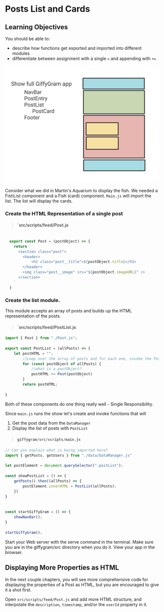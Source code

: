 # Posts List and Cards

## Learning Objectives
You should be able to:

* describe how functions get exported and imported into different modules
* differentiate between assignment with a single `=` and appending with `+=`


![application paths](./images/giffywireframe.png)


Consider what we did in Martin's Aquarium to display the fish. We needed a FishList component and a Fish (card) component. `Main.js` will import the list. The list will display the cards.

### Create the HTML Representation of a single post

> #### `src/scripts/feed/Post.js
```js

  export const Post = (postObject) => {
    return `
      <section class="post">
        <header>
            <h2 class="post__title">${postObject.title}</h2>
        </header>
        <img class="post__image" src="${postObject.imageURL}" />
      </section>
    `
  }
```

### Create the list module.
This module accepts an array of posts and builds up the HTML representation of the posts.


> #### `src/scripts/feed/PostList.js
```js
import { Post } from "./Post.js";

export const PostList = (allPosts) => {
	let postHTML = "";
		//Loop over the array of posts and for each one, invoke the Post component which returns HTML representation
		for (const postObject of allPosts) {
			//what is a postObject?
			postHTML += Post(postObject)
		}
		return postHTML;
	
}

```

Both of these components do one thing really well - Single Responsibility.

Since `main.js` runs the show let's create and invoke functions that will 
1. Get the post data from the `DataManager`
2. Display the list of posts with `PostList`

> #### `giffygram/src/scripts/main.js`

```js
// Can you explain what is being imported here?
import { getPosts, getUsers } from "./data/DataManager.js"

let postElement = document.querySelector(".postList");

const showPostList = () => {
	getPosts().then((allPosts) => {
		postElement.innerHTML = PostList(allPosts);
	})
}


const startGiffyGram = () => {
	showNavBar();
}

startGiffyGram();
```

Start your Web server with the serve command in the terminal. Make sure you are in the giffygram/src directory when you do it. View your app in the browser.


## Displaying More Properties as HTML

In the next couple chapters, you will see more comprehensive code for displaying the properties of a Post as HTML, but you are encouraged to give it a shot first.

Open `src/scripts/feed/Post.js` and add more HTML structure, and interpolate the `description`, `timestamp`, and/or the `userId` property in it.